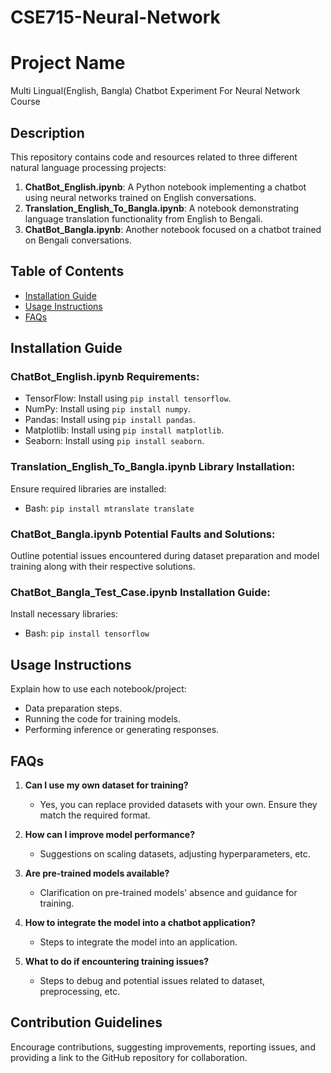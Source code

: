 # CSE715-Neural-Network
# Project Name
Multi Lingual(English, Bangla) Chatbot Experiment For Neural Network Course 
## Description

This repository contains code and resources related to three different natural language processing projects:

1. **ChatBot_English.ipynb**: A Python notebook implementing a chatbot using neural networks trained on English conversations.
2. **Translation_English_To_Bangla.ipynb**: A notebook demonstrating language translation functionality from English to Bengali.
3. **ChatBot_Bangla.ipynb**: Another notebook focused on a chatbot trained on Bengali conversations.

## Table of Contents

- [Installation Guide](#installation-guide)
- [Usage Instructions](#usage-instructions)
- [FAQs](#faqs)

## Installation Guide

### ChatBot_English.ipynb Requirements:

- TensorFlow: Install using `pip install tensorflow`.
- NumPy: Install using `pip install numpy`.
- Pandas: Install using `pip install pandas`.
- Matplotlib: Install using `pip install matplotlib`.
- Seaborn: Install using `pip install seaborn`.

### Translation_English_To_Bangla.ipynb Library Installation:

Ensure required libraries are installed:
- Bash: `pip install mtranslate translate`

### ChatBot_Bangla.ipynb Potential Faults and Solutions:

Outline potential issues encountered during dataset preparation and model training along with their respective solutions.

### ChatBot_Bangla_Test_Case.ipynb Installation Guide:

Install necessary libraries:
- Bash: `pip install tensorflow`

## Usage Instructions

Explain how to use each notebook/project:
- Data preparation steps.
- Running the code for training models.
- Performing inference or generating responses.

## FAQs

1. **Can I use my own dataset for training?**
   - Yes, you can replace provided datasets with your own. Ensure they match the required format.

2. **How can I improve model performance?**
   - Suggestions on scaling datasets, adjusting hyperparameters, etc.

3. **Are pre-trained models available?**
   - Clarification on pre-trained models' absence and guidance for training.

4. **How to integrate the model into a chatbot application?**
   - Steps to integrate the model into an application.

5. **What to do if encountering training issues?**
   - Steps to debug and potential issues related to dataset, preprocessing, etc.

## Contribution Guidelines

Encourage contributions, suggesting improvements, reporting issues, and providing a link to the GitHub repository for collaboration.

